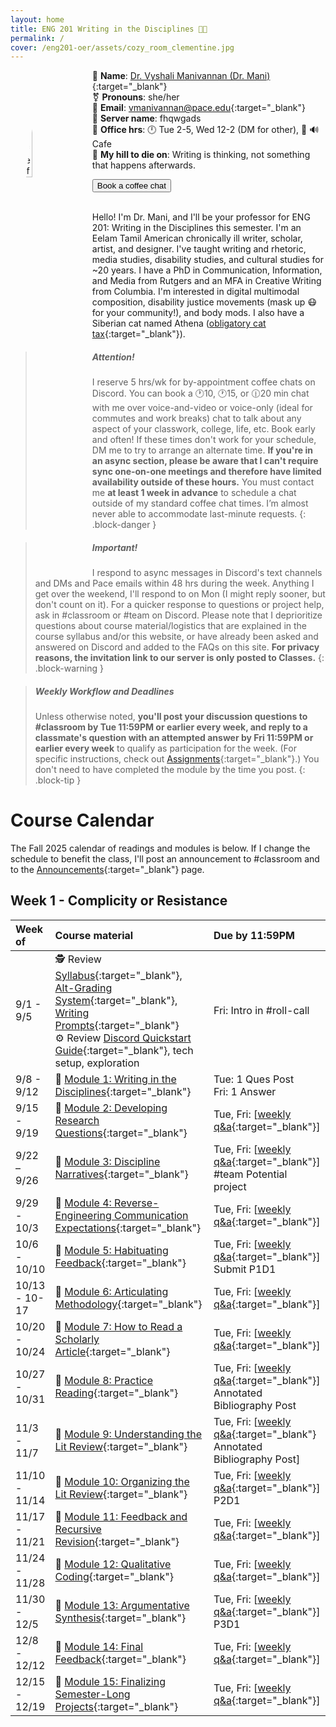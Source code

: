 ```yaml
---
layout: home
title: ENG 201 Writing in the Disciplines 👋🏾
permalink: /
cover: /eng201-oer/assets/cozy_room_clementine.jpg
---
```


<img src="https://visforvali.github.io/eng201-oer/assets/gitbook/images/drmani.png" alt="Picrew profile of Vyshali, an Eelam Tamil woman" width="20%" style="float: left; margin: 15px; size: 12px; border-radius: 50%;">

🪪 **Name**: [Dr. Vyshali Manivannan (Dr. Mani)](https://www.pace.edu/profile/vyshali-manivannan){:target="_blank"}   
⚧️ **Pronouns**: she/her   
📧 **Email**: [vmanivannan@pace.edu](mailto:vmanivannan@pace.edu){:target="_blank"}     
🥸 **Server name**: fhqwgads   
🍵 **Office hrs**: 🕛 Tue 2-5, Wed 12-2 (DM for other), 📍 🔊Cafe   
🌋 **My hill to die on**: Writing is thinking, not something that happens afterwards.   

<button class="button button-span" href="https://zcal.co/drmani/coffee-chat" target="_blank">Book a coffee chat</button>   
&nbsp;   

Hello! I'm Dr. Mani, and I'll be your professor for ENG 201: Writing in the Disciplines this semester. I'm an Eelam Tamil American chronically ill writer, scholar, artist, and designer. I've taught writing and rhetoric, media studies, disability studies, and cultural studies for ~20 years. I have a PhD in Communication, Information, and Media from Rutgers and an MFA in Creative Writing from Columbia. I'm interested in digital multimodal composition, disability justice movements (mask up 😷 for your community!), and body mods. I also have a Siberian cat named Athena ([obligatory cat tax](/eng201-oer/assets/gitbook/images/cat_tax.jpg){:target="_blank"}).

> ##### Attention!
> I reserve 5 hrs/wk for by-appointment coffee chats on Discord. You can book a 🕐10, 🕐15, or 🕧20 min chat with me over voice-and-video or voice-only (ideal for commutes and work breaks) chat to talk about any aspect of your classwork, college, life, etc. Book early and often! If these times don't work for your schedule, DM me to try to arrange an alternate time. **If you're in an async section, please be aware that I can't require sync one-on-one meetings and therefore have limited availability outside of these hours.** You must contact me **at least 1 week in advance** to schedule a chat outside of my standard coffee chat times. I’m almost never able to accommodate last-minute requests.
{: .block-danger }

> ##### Important!
> I respond to async messages in Discord's text channels and DMs and Pace emails within 48 hrs during the week. Anything I get over the weekend, I'll respond to on Mon (I might reply sooner, but don't count on it). For a quicker response to questions or project help, ask in #classroom or #team on Discord. Please note that I deprioritize questions about course material/logistics that are explained in the course syllabus and/or this website, or have already been asked and answered on Discord and added to the FAQs on this site. **For privacy reasons, the invitation link to our server is only posted to Classes.**
{: .block-warning }

> ##### Weekly Workflow and Deadlines
> Unless otherwise noted, **you'll post your discussion questions to #classroom by Tue 11:59PM or earlier every week, and reply to a classmate's question with an attempted answer by Fri 11:59PM or earlier every week** to qualify as participation for the week. (For specific instructions, check out [Assignments](/eng201-oer/_pages/assignments){:target="_blank"}.) You don't need to have completed the module by the time you post.
{: .block-tip }

# Course Calendar

The Fall 2025 calendar of readings and modules is below. If I change the schedule to benefit the class, I'll post an announcement to #classroom and to the [Announcements](/eng201-oer/jekyll/2025-08-01-w0.html){:target="_blank"} page.

## Week 1 - Complicity or Resistance

| Week of   | Course material | Due by 11:59PM |
|:-------|:------|:-------|
| 9/1 - 9/5 | 🕵️ Review [Syllabus](/_pages/about-201.md){:target="_blank"}, [Alt-Grading System](){:target="_blank"}, [Writing Prompts](){:target="_blank"} <br/> ⚙️ Review [Discord Quickstart Guide](){:target="_blank"}, tech setup, exploration | Fri: Intro in #roll-call |
| 9/8 - 9/12 | 📖 [Module 1: Writing in the Disciplines](){:target="_blank"} | Tue: 1 Ques Post <br/> Fri: 1 Answer |
| 9/15 - 9/19 | 📖 [Module 2: Developing Research Questions](){:target="_blank"} | Tue, Fri: [[weekly q&a](/eng201_oer/_pages/assignments){:target="_blank"}] |
| 9/22 &ndash; 9/26 | 📖 [Module 3: Discipline Narratives](){:target="_blank"} | Tue, Fri: [[weekly q&a](/eng201_oer/_pages/assignments){:target="_blank"}] <br/> #team Potential project |
| 9/29 - 10/3 | 📖 [Module 4: Reverse-Engineering Communication Expectations](){:target="_blank"} | Tue, Fri: [[weekly q&a](/eng201_oer/_pages/assignments){:target="_blank"}] |
| 10/6 - 10/10 | 📖 [Module 5: Habituating Feedback](){:target="_blank"} | Tue, Fri: [[weekly q&a](/eng201_oer/_pages/assignments){:target="_blank"}] <br/> Submit P1D1 |
| 10/13 - 10-17 | 📖 [Module 6: Articulating Methodology](){:target="_blank"} | Tue, Fri: [[weekly q&a](/eng201_oer/_pages/assignments){:target="_blank"}] |
| 10/20 - 10/24 | 📖 [Module 7: How to Read a Scholarly Article](){:target="_blank"} | Tue, Fri: [[weekly q&a](/eng201_oer/_pages/assignments){:target="_blank"}] |
| 10/27 - 10/31 | 📖 [Module 8: Practice Reading](){:target="_blank"} | Tue, Fri: [[weekly q&a](/eng201_oer/_pages/assignments){:target="_blank"}] <br /> Annotated Bibliography Post|
| 11/3 - 11/7 | 📖 [Module 9: Understanding the Lit Review](){:target="_blank"} | Tue, Fri: [[weekly q&a](/eng201_oer/_pages/assignments){:target="_blank"} <br /> Annotated Bibliography Post] |
| 11/10 - 11/14 | 📖 [Module 10: Organizing the Lit Review](){:target="_blank"} | Tue, Fri: [[weekly q&a](/eng201_oer/_pages/assignments){:target="_blank"}] <br /> P2D1 |
| 11/17 - 11/21 | 📖 [Module 11: Feedback and Recursive Revision](){:target="_blank"} | Tue, Fri: [[weekly q&a](/eng201_oer/_pages/assignments){:target="_blank"}] |
| 11/24 - 11/28 | 📖 [Module 12: Qualitative Coding](){:target="_blank"} | Tue, Fri: [[weekly q&a](/eng201_oer/_pages/assignments){:target="_blank"}] |
| 11/30 - 12/5 | 📖 [Module 13: Argumentative Synthesis](){:target="_blank"} | Tue, Fri: [[weekly q&a](/eng201_oer/_pages/assignments){:target="_blank"}] <br /> P3D1 |
| 12/8 - 12/12 | 📖 [Module 14: Final Feedback](){:target="_blank"} | Tue, Fri: [[weekly q&a](/eng201_oer/_pages/assignments){:target="_blank"}] |
| 12/15 - 12/19 | 📖 [Module 15: Finalizing Semester-Long Projects](){:target="_blank"} | Tue, Fri: [[weekly q&a](/eng201_oer/_pages/assignments){:target="_blank"}] |